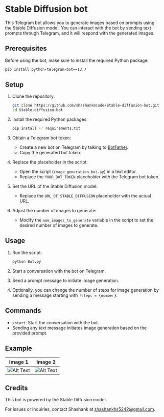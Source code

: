 

# Stable Diffusion bot

This Telegram bot allows you to generate images based on prompts using the Stable Diffusion model. You can interact with the bot by sending text prompts through Telegram, and it will respond with the generated images.

## Prerequisites

Before using the bot, make sure to install the required Python package:

```bash
pip install python-telegram-bot==13.7
```

## Setup

1. Clone the repository:

   ```bash
   git clone https://github.com/shashankmcode/Stable-diffusion-bot.git
   cd Stable-diffusion-bot
   ```

2. Install the required Python packages:

   ```bash
   pip install -r requirements.txt
   ```

3. Obtain a Telegram bot token:

   - Create a new bot on Telegram by talking to [BotFather](https://t.me/botfather).
   - Copy the generated bot token.

4. Replace the placeholder in the script:

   - Open the script (`image_generation_bot.py`) in a text editor.
   - Replace the `YOUR_BOT_TOKEN` placeholder with the Telegram bot token.

5. Set the URL of the Stable Diffusion model:

   - Replace the `URL_OF_STABLE_DIFFUSION` placeholder with the actual URL.

6. Adjust the number of images to generate:

   - Modify the `num_images_to_generate` variable in the script to set the desired number of images to generate.

## Usage

1. Run the script:

   ```bash
   python Bot.py
   ```

2. Start a conversation with the bot on Telegram.

3. Send a prompt message to initiate image generation.

4. Optionally, you can change the number of steps for image generation by sending a message starting with `!steps = {number}`.

## Commands

- `/start`: Start the conversation with the bot.
- Sending any text message initiates image generation based on the provided prompt.

## Example

| Image 1 | Image 2 |
|---------|---------|
| ![Alt Text](https://github.com/shashankmcode/Stable-diffusion-bot/blob/main/image3.jpeg) | ![Alt Text](https://github.com/shashankmcode/Stable-diffusion-bot/blob/main/image.jpeg) |

## Credits

This bot is powered by the Stable Diffusion model.

For issues or inquiries, contact Shashank at [shashankhs5242@gmail.com](mailto:shashankhs5242@gmail.com).
